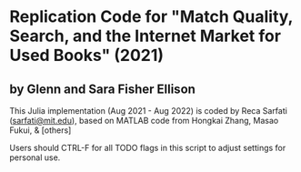 # Replication Code for "Match Quality, Search, and the Internet Market for Used Books" (2021)
## by Glenn and Sara Fisher Ellison

This Julia implementation (Aug 2021 - Aug 2022) is coded by Reca Sarfati (sarfati@mit.edu),
based on MATLAB code from Hongkai Zhang, Masao Fukui, & [others]

Users should CTRL-F for all TODO flags in this script to adjust settings for personal use.
